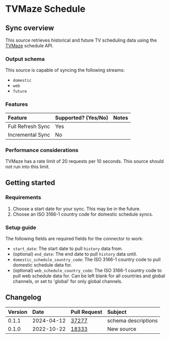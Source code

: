 # TVMaze Schedule

## Sync overview

This source retrieves historical and future TV scheduling data using the
[TVMaze](https://www.tvmaze.com/) schedule API.


### Output schema

This source is capable of syncing the following streams:

* `domestic`
* `web`
* `future`

### Features

| Feature           | Supported? \(Yes/No\) | Notes |
|:------------------|:----------------------|:------|
| Full Refresh Sync | Yes                   |       |
| Incremental Sync  | No                    |       |

### Performance considerations

TVMaze has a rate limit of 20 requests per 10 seconds. This source should not
run into this limit.

## Getting started

### Requirements

1. Choose a start date for your sync. This may be in the future.
2. Choose an ISO 3166-1 country code for domestic schedule syncs.

### Setup guide

The following fields are required fields for the connector to work:

- `start_date`: The start date to pull `history` data from.
- (optional) `end_date`: The end date to pull `history` data until.
- `domestic_schedule_country_code`: The ISO 3166-1 country code to pull domestic
  schedule data for.
- (optional) `web_schedule_country_code`: The ISO 3166-1 country code to pull
  web schedule data for. Can be left blank for all countries and global
  channels, or set to 'global' for only global channels.

## Changelog

| Version | Date       | Pull Request                                             | Subject    |
|:--------|:-----------|:---------------------------------------------------------|:-----------|
| 0.1.1 | 2024-04-12 | [37277](https://github.com/airbytehq/airbyte/pull/37277) | schema descriptions |
| 0.1.0   | 2022-10-22 | [18333](https://github.com/airbytehq/airbyte/pull/18333) | New source |
